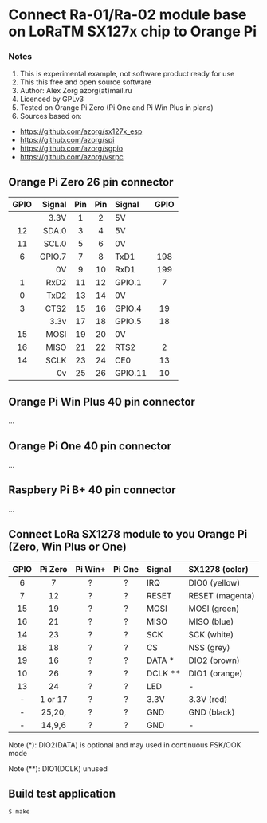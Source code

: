Connect Ra-01/Ra-02 module base on LoRaTM SX127x chip to Orange Pi
==================================================================

### Notes
1. This is experimental example, not software product ready for use
2. This this free and open source software
3. Author: Alex Zorg azorg(at)mail.ru
4. Licenced by GPLv3
5. Tested on Orange Pi Zero (Pi One and Pi Win Plus in plans)
6. Sources based on:
  * https://github.com/azorg/sx127x_esp
  * https://github.com/azorg/spi
  * https://github.com/azorg/sgpio
  * https://github.com/azorg/vsrpc

## Orange Pi Zero 26 pin connector

 | GPIO | Signal |Pin |Pin | Signal  | GPIO |
 |:----:| ------:|:--:|:--:|:------- |:----:|
 |      |   3.3V |  1 | 2  | 5V      |      |
 |  12  |  SDA.0 |  3 | 4  | 5V      |      |
 |  11  |  SCL.0 |  5 | 6  | 0V      |      |
 |   6  | GPIO.7 |  7 | 8  | TxD1    | 198  |
 |      |     0V |  9 | 10 | RxD1    | 199  | 
 |   1  |   RxD2 | 11 | 12 | GPIO.1  | 7    |
 |   0  |   TxD2 | 13 | 14 | 0V      |      |
 |   3  |   CTS2 | 15 | 16 | GPIO.4  | 19   |
 |      |   3.3v | 17 | 18 | GPIO.5  | 18   |
 |  15  |   MOSI | 19 | 20 | 0V      |      |
 |  16  |   MISO | 21 | 22 | RTS2    | 2    |
 |  14  |   SCLK | 23 | 24 | CE0     | 13   |
 |      |     0v | 25 | 26 | GPIO.11 | 10   |

## Orange Pi Win Plus 40 pin connector
...

## Orange Pi One 40 pin connector
...

## Raspbery Pi B+ 40 pin connector
...

## Connect LoRa SX1278 module to you Orange Pi (Zero, Win Plus or One)

| GPIO | Pi Zero | Pi Win+ | Pi One  | Signal  | SX1278 (color)  |
|:----:|:-------:|:-------:|:-------:|:------- |:--------------- |
|   6  |    7    |    ?    |    ?    | IRQ     | DIO0  (yellow)  |
|   7  |   12    |    ?    |    ?    | RESET   | RESET (magenta) |
|  15  |   19    |    ?    |    ?    | MOSI    | MOSI  (green)   |
|  16  |   21    |    ?    |    ?    | MISO    | MISO  (blue)    |
|  14  |   23    |    ?    |    ?    | SCK     | SCK   (white)   |
|  18  |   18    |    ?    |    ?    | CS      | NSS   (grey)    |
|  19  |   16    |    ?    |    ?    | DATA *  | DIO2  (brown)   |
|  10  |   26    |    ?    |    ?    | DCLK ** | DIO1  (orange)  |
|  13  |   24    |    ?    |    ?    | LED     | -               |
|  -   | 1 or 17 |    ?    |    ?    | 3.3V    | 3.3V  (red)     |
|  -   | 25,20,  |    ?    |    ?    | GND     | GND   (black)   |
|  -   | 14,9,6  |    ?    |    ?    | GND     | -               |

Note (*):  DIO2(DATA) is optional and may used in continuous FSK/OOK mode

Note (**): DIO1(DCLK) unused

## Build test application

```
$ make
```

